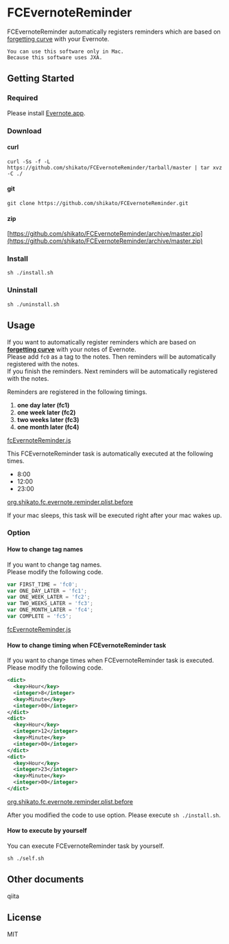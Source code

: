 # FCEvernoteReminder
FCEvernoteReminder automatically registers reminders which are based on [forgetting curve](https://en.wikipedia.org/wiki/Forgetting_curve) with your Evernote.

```
You can use this software only in Mac.
Because this software uses JXA.
```

## Getting Started
### Required 
Please install [Evernote.app](https://itunes.apple.com/en/app/evernote/id406056744?mt=12).

### Download
#### curl
``` 
curl -Ss -f -L https://github.com/shikato/FCEvernoteReminder/tarball/master | tar xvz -C ./
```

#### git
```
git clone https://github.com/shikato/FCEvernoteReminder.git
```

#### zip
[https://github.com/shikato/FCEvernoteReminder/archive/master.zip](https://github.com/shikato/FCEvernoteReminder/archive/master.zip)

### Install
```
sh ./install.sh
```

### Uninstall
```
sh ./uninstall.sh
```

## Usage
If you want to automatically register reminders which are based on **[forgetting curve](https://en.wikipedia.org/wiki/Forgetting_curve)** with your notes of Evernote.  
Please add `fc0` as a tag to the notes. Then reminders will be automatically registered with the notes.  
If you finish the reminders. Next reminders will be automatically registered with the notes.

Reminders are registered in the following timings.

1. **one day later (fc1)**
1. **one week later (fc2)**
1. **two weeks later (fc3)**
1. **one month later (fc4)**

[fcEvernoteReminder.js]()

This FCEvernoteReminder task is automatically executed at the following times.
* 8:00
* 12:00
* 23:00

[org.shikato.fc.evernote.reminder.plist.before]()

If your mac sleeps, this task will be executed right after your mac wakes up.

### Option 
#### How to change tag names 
If you want to change tag names.  
Please modify the following code.
```javascript
var FIRST_TIME = 'fc0';
var ONE_DAY_LATER = 'fc1';
var ONE_WEEK_LATER = 'fc2';
var TWO_WEEKS_LATER = 'fc3';
var ONE_MONTH_LATER = 'fc4';
var COMPLETE = 'fc5';
```

[fcEvernoteReminder.js]()

#### How to change timing when FCEvernoteReminder task
If you want to change times when FCEvernoteReminder task is executed.  
Please modify the following code.
```xml
<dict>
  <key>Hour</key>
  <integer>8</integer>
  <key>Minute</key>
  <integer>00</integer>
</dict>
<dict>
  <key>Hour</key>
  <integer>12</integer>
  <key>Minute</key>
  <integer>00</integer>
</dict>
<dict>
  <key>Hour</key>
  <integer>23</integer>
  <key>Minute</key>
  <integer>00</integer>
</dict>  
```
[org.shikato.fc.evernote.reminder.plist.before]()

After you modified the code to use option. Please execute `sh ./install.sh`.

#### How to execute by yourself
You can execute FCEvernoteReminder task by yourself.
```
sh ./self.sh
```

## Other documents
qiita

## License
MIT



